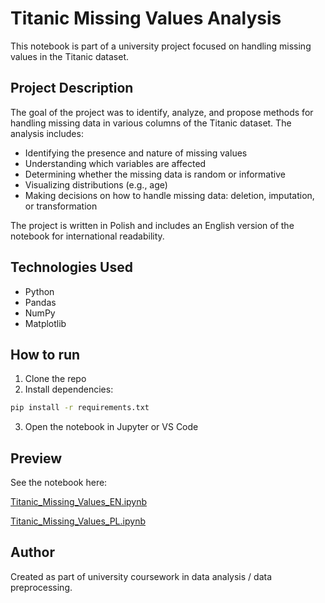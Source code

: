 # Titanic Missing Values Analysis

This notebook is part of a university project focused on handling missing values in the Titanic dataset.

## Project Description

The goal of the project was to identify, analyze, and propose methods for handling missing data in various columns of the Titanic dataset. The analysis includes:

- Identifying the presence and nature of missing values
- Understanding which variables are affected
- Determining whether the missing data is random or informative
- Visualizing distributions (e.g., age)
- Making decisions on how to handle missing data: deletion, imputation, or transformation

The project is written in Polish and includes an English version of the notebook for international readability.

## Technologies Used

- Python
- Pandas
- NumPy
- Matplotlib

## How to run

1. Clone the repo
2. Install dependencies:
```bash
pip install -r requirements.txt
```
3. Open the notebook in Jupyter or VS Code

## Preview

See the notebook here: 

[Titanic_Missing_Values_EN.ipynb](Titanic_Missing_Values_EN.ipynb)

[Titanic_Missing_Values_PL.ipynb](Titanic_Missing_Values.ipynb)

## Author

Created as part of university coursework in data analysis / data preprocessing.
